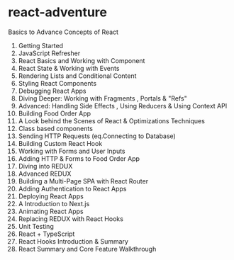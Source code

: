 # react-adventure

Basics to Advance Concepts of React

1. Getting Started
2. JavaScript Refresher
3. React Basics and Working with Component
4. React State & Working with Events
5. Rendering Lists and Conditional Content
6. Styling React Components
7. Debugging React Apps
8. Diving Deeper: Working with Fragments , Portals & "Refs"
9. Advanced: Handling Side Effects , Using Reducers & Using Context API
10. Building Food Order App
11. A Look behind the Scenes of React & Optimizations Techniques
12. Class based components
13. Sending HTTP Requests (eq.Connecting to Database)
14. Building Custom React Hook
15. Working with Forms and User Inputs
16. Adding HTTP & Forms to Food Order App
17. Diving into REDUX
18. Advanced REDUX
19. Building a Multi-Page SPA with React Router
20. Adding Authentication to React Apps
21. Deploying React Apps
22. A Introduction to Next.js
23. Animating React Apps
24. Replacing REDUX with React Hooks
25. Unit Testing
26. React + TypeScript
27. React Hooks Introduction & Summary
28. React Summary and Core Feature Walkthrough
